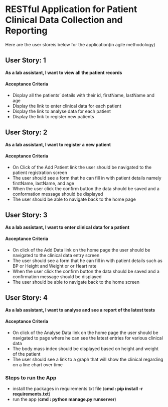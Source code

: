 # RESTful Application for Patient Clinical Data Collection and Reporting

Here are the user storeis below for the application(in agile methodology)

## User Story: 1
**As a lab assistant, I want to view all the patient records**
#### Acceptance Criteria
 - Display all the patients’ details with their id, firstName, lastName and age
 - Display the link to enter clinical data for each patient
 - Display the link to analyse data for each patient
 - Display the link to register new patients

## User Story: 2
**As a lab assistant, I want to register a new patient**
#### Acceptance Criteria
 - On Click of the Add Patient link the user should be navigated to the patient registration screen
 - The user should see a form that he can fill in with patient details namely firstName, lastName, and age
 - When the user click the confirm button the data should be saved and a conformation message should be displayed
 - The user should be able to navigate back to the home page

## User Story: 3
**As a lab assistant, I want to enter clinical data for a patient**
#### Acceptance Criteria
 - On click of the Add Data link on the home page the user should be navigated to the clinical data entry screen
 - The user should see a form that he can fill in with patient details such as BP or Height and Weight or or Heart rate
 - When the user click the confirm button the data should be saved and a confirmation message should be displayed
 - The user should be able to navigate back to the home screen




## User Story: 4
**As a lab assistant, I want to analyse and see a report of the latest tests**
#### Acceptance Criteria
 - On click of the Analyse Data link on the home page the user should be navigated to page where he can see the latest entries for various clinical data
 - The body mass index should be displayed based on height and weight of the patient 
 - The user should see a link to a graph that will show the clinical regarding on a line chart over time


### Steps to run the App
 - install the packages in requirements.txt file (**cmd : pip install -r requirements.txt**)
 - run the app (**cmd : python manage.py runserver**)
